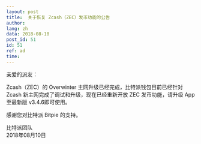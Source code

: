 ```yaml
---
layout: post
title:  关于恢复 Zcash（ZEC）发币功能的公告
author: 
lang: zh
data: 2018-08-10
post_id: 51
id: 51
ref: ad
time: 
---
```


亲爱的派友：

Zcash（ZEC）的 Overwinter 主网升级已经完成，比特派钱包目前已经针对 Zcash 新主网完成了调试和升级，现在已经重新开放 ZEC 发币功能，请升级 App 至最新版 v3.4.6即可使用。

感谢您对比特派 Bitpie 的支持。


比特派团队<br/>
2018年08月10日